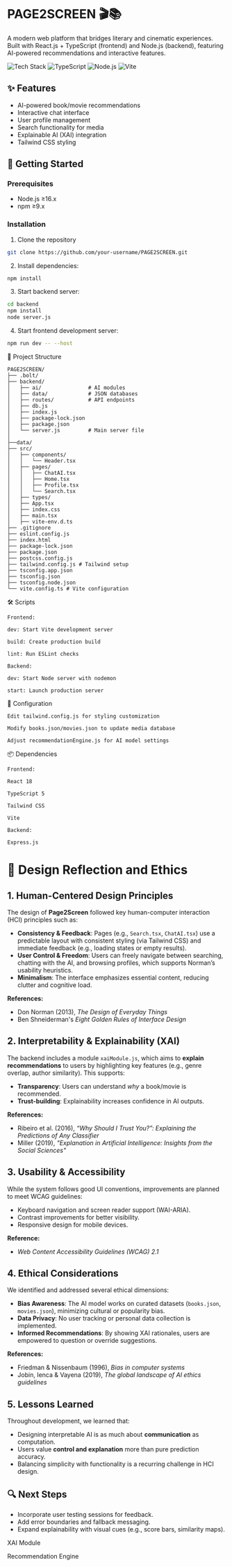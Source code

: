 # PAGE2SCREEN 🎬📚

A modern web platform that bridges literary and cinematic experiences. Built with React.js + TypeScript (frontend) and Node.js (backend), featuring AI-powered recommendations and interactive features.

![Tech Stack](https://img.shields.io/badge/React-20232A?style=for-the-badge&logo=react&logoColor=61DAFB)
![TypeScript](https://img.shields.io/badge/TypeScript-007ACC?style=for-the-badge&logo=typescript&logoColor=white)
![Node.js](https://img.shields.io/badge/Node.js-43853D?style=for-the-badge&logo=node.js&logoColor=white)
![Vite](https://img.shields.io/badge/Vite-B73BFE?style=for-the-badge&logo=vite&logoColor=FFD62E)

## ✨ Features
- AI-powered book/movie recommendations
- Interactive chat interface
- User profile management
- Search functionality for media
- Explainable AI (XAI) integration
- Tailwind CSS styling

## 🚀 Getting Started

### Prerequisites
- Node.js ≥16.x
- npm ≥9.x

### Installation
1. Clone the repository
```bash
git clone https://github.com/your-username/PAGE2SCREEN.git
```
2. Install dependencies:

```bash
npm install
```

3. Start backend server:

```bash
cd backend
npm install
node server.js
```

4. Start frontend development server:

```bash
npm run dev -- --host
```

📂 Project Structure
```
PAGE2SCREEN/
├── .bolt/
├── backend/
│   ├── ai/               # AI modules
│   ├── data/             # JSON databases
│   ├── routes/           # API endpoints
│   ├── db.js
│   ├── index.js
│   ├── package-lock.json
│   ├── package.json
│   └── server.js         # Main server file
│
├──data/
├── src/
│   ├── components/ 
│   │   └── Header.tsx
│   ├── pages/ 
│   │   ├── ChatAI.tsx        
│   │   ├── Home.tsx  
│   │   ├── Profile.tsx  
│   │   └── Search.tsx     
│   ├── types/
│   ├── App.tsx
│   ├── index.css
│   ├── main.tsx
│   ├── vite-env.d.ts
├── .gitignore
├── eslint.config.js
├── index.html
├── package-lock.json
├── package.json
├── postcss.config.js
├── tailwind.config.js # Tailwind setup
├── tsconfig.app.json
├── tsconfig.json
├── tsconfig.node.json
└── vite.config.ts # Vite configuration
```

🛠️ Scripts
```
Frontend:

dev: Start Vite development server

build: Create production build

lint: Run ESLint checks

Backend:

dev: Start Node server with nodemon

start: Launch production server
```

🔧 Configuration
```
Edit tailwind.config.js for styling customization

Modify books.json/movies.json to update media database

Adjust recommendationEngine.js for AI model settings
```

📦 Dependencies
```
Frontend:

React 18

TypeScript 5

Tailwind CSS

Vite

Backend:

Express.js
```

# 🧠 Design Reflection and Ethics

## 1. Human-Centered Design Principles

The design of **Page2Screen** followed key human-computer interaction (HCI) principles such as:

- **Consistency & Feedback**: Pages (e.g., `Search.tsx`, `ChatAI.tsx`) use a predictable layout with consistent styling (via Tailwind CSS) and immediate feedback (e.g., loading states or empty results).
- **User Control & Freedom**: Users can freely navigate between searching, chatting with the AI, and browsing profiles, which supports Norman’s usability heuristics.
- **Minimalism**: The interface emphasizes essential content, reducing clutter and cognitive load.

**References:**  
- Don Norman (2013), *The Design of Everyday Things*  
- Ben Shneiderman's *Eight Golden Rules of Interface Design*

## 2. Interpretability & Explainability (XAI)

The backend includes a module `xaiModule.js`, which aims to **explain recommendations** to users by highlighting key features (e.g., genre overlap, author similarity). This supports:

- **Transparency**: Users can understand *why* a book/movie is recommended.
- **Trust-building**: Explainability increases confidence in AI outputs.

**References:**  
- Ribeiro et al. (2016), *“Why Should I Trust You?”: Explaining the Predictions of Any Classifier*  
- Miller (2019), *"Explanation in Artificial Intelligence: Insights from the Social Sciences"*

## 3. Usability & Accessibility

While the system follows good UI conventions, improvements are planned to meet WCAG guidelines:

- Keyboard navigation and screen reader support (WAI-ARIA).
- Contrast improvements for better visibility.
- Responsive design for mobile devices.

**Reference:**  
- *Web Content Accessibility Guidelines (WCAG) 2.1*

## 4. Ethical Considerations

We identified and addressed several ethical dimensions:

- **Bias Awareness**: The AI model works on curated datasets (`books.json`, `movies.json`), minimizing cultural or popularity bias.
- **Data Privacy**: No user tracking or personal data collection is implemented.
- **Informed Recommendations**: By showing XAI rationales, users are empowered to question or override suggestions.

**References:**  
- Friedman & Nissenbaum (1996), *Bias in computer systems*  
- Jobin, Ienca & Vayena (2019), *The global landscape of AI ethics guidelines*

## 5. Lessons Learned

Throughout development, we learned that:

- Designing interpretable AI is as much about **communication** as computation.
- Users value **control and explanation** more than pure prediction accuracy.
- Balancing simplicity with functionality is a recurring challenge in HCI design.

## 🔍 Next Steps

- Incorporate user testing sessions for feedback.
- Add error boundaries and fallback messaging.
- Expand explainability with visual cues (e.g., score bars, similarity maps).


XAI Module

Recommendation Engine
```
